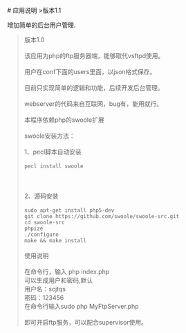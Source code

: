 <html>
# 应用说明
>版本1.1  </br>  

增加简单的后台用户管理.</br>  
>版本1.0</br>  
>该应用为php的ftp服务器端，能够取代vsftpd使用。<br/>  
>用户在conf下面的users里面，以json格式保存。<br/>  
>目前只实现简单的逻辑和功能，后续开发后台管理。<br/>  
>webserver的代码来自互联网，bug有，能用就行。<br/>  
>本程序依赖php的swoole扩展<br/>  
>swoole安装方法：<br/>  
>1、pecl脚本自动安装<br/>  
>`pecl install swoole`<br/>  
><br/>  
>2、源码安装<br/>  
>`sudo apt-get install php5-dev `<br/>
>`git clone https://github.com/swoole/swoole-src.git  `<br/>
>`cd swoole-src  `<br/>
>`phpize  `<br/>
>`./configure  `<br/>
>`make && make install`<br/>
><br/>
>使用说明<br/>  
>在命令行，输入 php index.php<br/> 
>可以生成用户和密码,默认<br/> 
>用户名：scjtqs<br/>
>密码：123456 <br/> 
>在命令行输入sudo php MyFtpServer.php<br/>  
>即可开启ftp服务，可以配合supervisor使用。<br/>
<html>